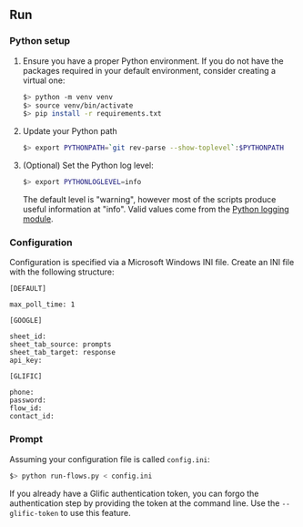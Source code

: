 

## Run

### Python setup

1. Ensure you have a proper Python environment. If you do not have the
   packages required in your default environment, consider creating a
   virtual one:

   ```bash
   $> python -m venv venv
   $> source venv/bin/activate
   $> pip install -r requirements.txt
   ```

2. Update your Python path

   ```bash
   $> export PYTHONPATH=`git rev-parse --show-toplevel`:$PYTHONPATH
   ```

3. (Optional) Set the Python log level:

   ```bash
   $> export PYTHONLOGLEVEL=info
   ```

   The default level is "warning", however most of the scripts produce
   useful information at "info". Valid values come from the [Python
   logging
   module](https://docs.python.org/3/library/logging.html#logging-levels).

### Configuration

Configuration is specified via a Microsoft Windows INI file. Create an
INI file with the following structure:

```
[DEFAULT]

max_poll_time: 1

[GOOGLE]

sheet_id:
sheet_tab_source: prompts
sheet_tab_target: response
api_key:

[GLIFIC]

phone:
password:
flow_id:
contact_id:
```

### Prompt

Assuming your configuration file is called `config.ini`:

```bash
$> python run-flows.py < config.ini
```

If you already have a Glific authentication token, you can forgo the
authentication step by providing the token at the command line. Use
the `--glific-token` to use this feature.
